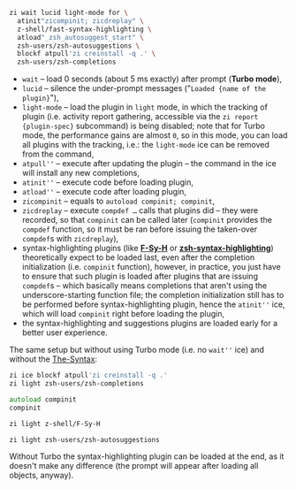 ```zsh
zi wait lucid light-mode for \
  atinit"zicompinit; zicdreplay" \
  z-shell/fast-syntax-highlighting \
  atload"_zsh_autosuggest_start" \
  zsh-users/zsh-autosuggestions \
  blockf atpull'zi creinstall -q .' \
  zsh-users/zsh-completions
```

- `wait` – load 0 seconds (about 5 ms exactly) after prompt (**Turbo mode**),
- `lucid` – silence the under-prompt messages ("`Loaded {name of the plugin}`"),
- `light-mode` – load the plugin in `light` mode, in which the tracking of
  plugin (i.e. activity report gathering, accessible via the `zi report {plugin-spec}` subcommand) is being disabled; note that for Turbo mode, the
  performance gains are almost `0`, so in this mode, you can load all plugins
  with the tracking, i.e.: the `light-mode` ice can be removed from the
  command,
- `atpull''` – execute after updating the plugin – the command in the ice will
  install any new completions,
- `atinit''` – execute code before loading plugin,
- `atload''` – execute code after loading plugin,
- `zicompinit` – equals to `autoload compinit; compinit`,
- `zicdreplay` – execute `compdef …` calls that plugins did – they were
  recorded, so that `compinit` can be called later (`compinit` provides the
  `compdef` function, so it must be ran before issuing the taken-over
  `compdef`s with `zicdreplay`),
- syntax-highlighting plugins (like
  [**F-Sy-H**](https://github.com/z-shell/F-Sy-H)
  or
  [**zsh-syntax-highlighting**](https://github.com/zsh-users/zsh-syntax-highlighting))
  theoretically expect to be loaded last, even after the completion
  initialization (i.e. `compinit` function), however, in practice, you just
  have to ensure that such plugin is loaded after plugins that are issuing
  `compdef`s – which basically means completions that aren't using the
  underscore-starting function file; the completion initialization still has to
  be performed before syntax-highlighting plugin, hence the `atinit''` ice,
  which will load `compinit` right before loading the plugin,
- the syntax-highlighting and suggestions plugins are loaded early for a better
  user experience.

The same setup but without using Turbo mode (i.e. no `wait''` ice) and without
the [The-Syntax](https://github.com/zi/wiki/The-Syntax/):

```zsh
zi ice blockf atpull'zi creinstall -q .'
zi light zsh-users/zsh-completions

autoload compinit
compinit

zi light z-shell/F-Sy-H

zi light zsh-users/zsh-autosuggestions
```

Without Turbo the syntax-highlighting plugin can be loaded at the end, as it
doesn't make any difference (the prompt will appear after loading all objects,
anyway).
